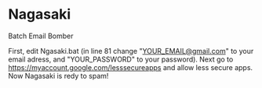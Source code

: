 # Nagasaki
Batch Email Bomber

First, edit Ngasaki.bat (in line 81 change "YOUR_EMAIL@gmail.com" to your email adress, and "YOUR_PASSWORD" to your password). Next go to https://myaccount.google.com/lesssecureapps and allow less secure apps. 
Now Nagasaki is redy to spam!
